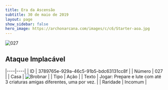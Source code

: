 ```yaml
---
title: Era da Ascensão
subtitle: 30 de maio de 2019
layout: page
show_sidebar: false
hero_image: https://archonarcana.com/images/c/c6/Starter-aoa.jpg
---
```


![027](https://cdn.keyforgegame.com/media/card_front/pt/435_027_RWQQVPR7H47G_pt.png)

## Ataque Implacável

|----|----|
| ID | 3789765e-929a-46c5-91b5-bdc63131cc8f |
| Número | 027 |
| Casa | ![Brobnar](https://archonarcana.com/images/thumb/e/e0/Brobnar.png/22px-Brobnar.png "Brobnar") |
| Tipo | Ação |
| Texto | Jogar: Prepare e lute com  até 3 criaturas amigas diferentes, uma por vez. |
| Raridade | Incomum |
